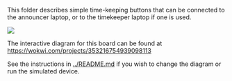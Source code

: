 This folder describes simple time-keeping buttons that can be connected to the announcer laptop, or to the timekeeper laptop if one is used.

<img src="timekeeperBox.png" />

The interactive diagram for this board can be found at
https://wokwi.com/projects/353216754939098113

See the instructions in [../README.md](../README.md) if you wish to change the diagram or run the simulated device.